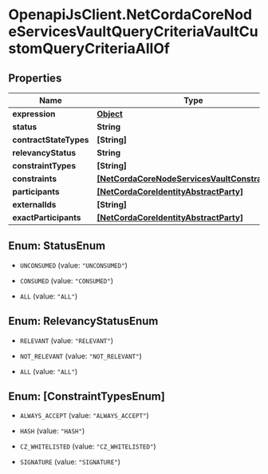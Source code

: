 # OpenapiJsClient.NetCordaCoreNodeServicesVaultQueryCriteriaVaultCustomQueryCriteriaAllOf

## Properties

Name | Type | Description | Notes
------------ | ------------- | ------------- | -------------
**expression** | [**Object**](.md) |  | [optional] 
**status** | **String** |  | [optional] 
**contractStateTypes** | **[String]** |  | [optional] 
**relevancyStatus** | **String** |  | [optional] 
**constraintTypes** | **[String]** |  | [optional] 
**constraints** | [**[NetCordaCoreNodeServicesVaultConstraintInfo]**](NetCordaCoreNodeServicesVaultConstraintInfo.md) |  | [optional] 
**participants** | [**[NetCordaCoreIdentityAbstractParty]**](NetCordaCoreIdentityAbstractParty.md) |  | [optional] 
**externalIds** | **[String]** |  | [optional] 
**exactParticipants** | [**[NetCordaCoreIdentityAbstractParty]**](NetCordaCoreIdentityAbstractParty.md) |  | [optional] 



## Enum: StatusEnum


* `UNCONSUMED` (value: `"UNCONSUMED"`)

* `CONSUMED` (value: `"CONSUMED"`)

* `ALL` (value: `"ALL"`)





## Enum: RelevancyStatusEnum


* `RELEVANT` (value: `"RELEVANT"`)

* `NOT_RELEVANT` (value: `"NOT_RELEVANT"`)

* `ALL` (value: `"ALL"`)





## Enum: [ConstraintTypesEnum]


* `ALWAYS_ACCEPT` (value: `"ALWAYS_ACCEPT"`)

* `HASH` (value: `"HASH"`)

* `CZ_WHITELISTED` (value: `"CZ_WHITELISTED"`)

* `SIGNATURE` (value: `"SIGNATURE"`)




